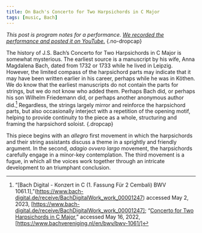 ```yaml
---
title: On Bach's Concerto for Two Harpsichords in C Major
tags: [music, Bach]
---
```


*This post is program notes for a performance. [We recorded the performance and posted it on YouTube.](https://youtu.be/ayiyebR75xg)* {.no-dropcap}

The history of J.S. Bach’s Concerto for Two Harpsichords in C Major is somewhat mysterious. The earliest source is a manuscript by his wife, Anna Magdalena Bach, dated from 1732 or 1733 while he lived in Leipzig. However, the limited compass of the harpsichord parts may indicate that it may have been written earlier in his career, perhaps while he was in Köthen. We do know that the earliest manuscripts do not contain the parts for strings, but we do not know who added them. Perhaps Bach did, or perhaps his son Wilhelm Friedemann did, or perhaps another anonymous author did.[^1] Regardless, the strings largely mirror and reinforce the harpsichord parts, but also occasionally interject with a repetition of the opening motif, helping to provide continuity to the piece as a whole, structuring and framing the harpsichord soloist. {.dropcap}

This piece begins with an *allegro* first movement in which the harpsichords and their string assistants discuss a theme in a sprightly and friendly argument. In the second, *adagio ovvero largo* movement, the harpsichords carefully engage in a minor-key contemplation. The third movement is a fugue, in which all the voices work together through an intricate development to an triumphant conclusion. 

[^1]: “[Bach Digital - Konzert in C (1. Fassung Für 2 Cembali) BWV 1061.1],”(https://www.bach-digital.de/receive/BachDigitalWork_work_00001247) accessed May 2, 2023, [https://www.bach-digital.de/receive/BachDigitalWork_work_00001247]; “[Concerto for Two Harpsichords in C Major](https://www.bachvereniging.nl/en/bwv/bwv-1061/),” accessed May 16, 2022, [https://www.bachvereniging.nl/en/bwv/bwv-1061/]